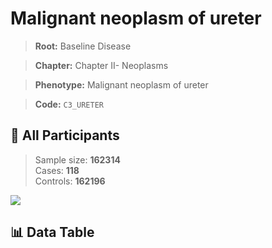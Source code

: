 # Malignant neoplasm of ureter

> **Root:** Baseline Disease  

> **Chapter:** Chapter II- Neoplasms  

> **Phenotype:** Malignant neoplasm of ureter  

> **Code:** `C3_URETER`

## 🧪 All Participants  
> Sample size: **162314**  
> Cases: **118**  
> Controls: **162196**
<img src="/Sensitive/Figures/ALL/Incidence/C3_URETER.png"/>

## 📊 Data Table
<CsvTableMRF src="/Sensitive/Data/ALL/Incidence/COX_C3_URETER.csv"/>

